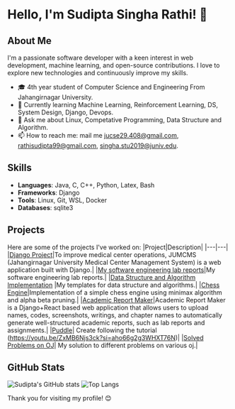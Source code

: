 # Hello, I'm Sudipta Singha Rathi! 👋

## About Me
I'm a passionate software developer with a keen interest in web development, machine learning, and open-source contributions. I love to explore new technologies and continuously improve my skills.

- 🎓 4th year student of Computer Science and Engineering From Jahangirnagar University.
- 🌱 Currently learning Machine Learning, Reinforcement Learning, DS, System Design, Django, Devops.
- 💬 Ask me about Linux, Competative Programming, Data Structure and Algorithm.
- 📫 How to reach me: mail me jucse29.408@gmail.com, rathisudipta99@gmail.com, singha.stu2019@juniv.edu.

## Skills
- **Languages**: Java, C, C++, Python, Latex, Bash
- **Frameworks**: Django
- **Tools**: Linux, Git, WSL, Docker
- **Databases**: sqlite3

## Projects
Here are some of the projects I've worked on:
|Project|Description|
|---|---|
|[Django Project](https://github.com/sudiptarathi2020/JUMCMS-Jahangirnagar-University-Medical-Center-Management-System)|To improve medical center operations, JUMCMS (Jahangirnagar University Medical Center Management System) is a web application built with Django.| 
|[My software engineering lab reports](https://github.com/sudiptarathi2020/Software-Engineering-Lab-CSE404-Reports.git)|My software engineering lab reports.|
|[Data Structure and Algorithm Implementation](https://github.com/sudiptarathi2020/Data-structures-and-Algorithms-in-cpp) |My templates for data structure and algorithms.|
|[Chess Engine](https://github.com/sudiptarathi2020/Simple-Chess-Engine)|Implementation of a simple chess engine using minimax algorithm and alpha beta pruning.|
|[Academic Report Maker](https://github.com/sudiptarathi2020/academic-report-maker)|Academic Report Maker is a Django+React based web application that allows users to upload names, codes, screenshots, writings, and chapter names to automatically generate well-structured academic reports, such as lab reports and assignments.|
|[Puddle](https://github.com/sudiptarathi2020/puddle)| Create following the tutorial (https://youtu.be/ZxMB6Njs3ck?si=aho66g2g3WHXT76N)|
|[Solved Problems on OJ](https://github.com/sudiptarathi2020/Problem-Solves)| My solution to different problems on various oj.|

## GitHub Stats
![Sudipta's GitHub stats](https://github-readme-stats.vercel.app/api?username=sudiptarathi2020&show_icons=true&theme=radical)
![Top Langs](https://github-readme-stats.vercel.app/api/top-langs/?username=sudiptarathi2020&layout=compact&theme=radical)

Thank you for visiting my profile! 😊
